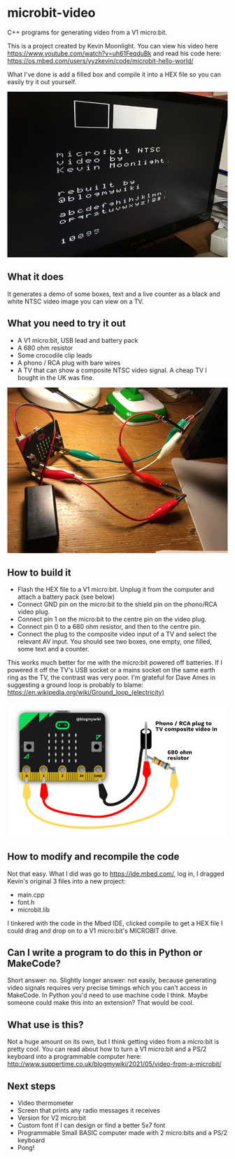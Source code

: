# microbit-video
C++ programs for generating video from a V1 micro:bit.

This is a project created by Kevin Moonlight. You can view his video here https://www.youtube.com/watch?v=uh61FeqduBk and read his code here: https://os.mbed.com/users/yyzkevin/code/microbit-hello-world/

What I've done is add a filled box and compile it into a HEX file so you can easily try it out yourself.

![screenshot](https://raw.githubusercontent.com/blogmywiki/microbit-video/main/images/screenshot.jpg)


## What it does
It generates a demo of some boxes, text and a live counter as a black and white NTSC video image you can view on a TV.

## What you need to try it out
- A V1 micro:bit, USB lead and battery pack
- A 680 ohm resistor
- Some crocodile clip leads
- A phono / RCA plug with bare wires
- A TV that can show a composite NTSC video signal. A cheap TV I bought in the UK was fine.

![wiring photo](https://raw.githubusercontent.com/blogmywiki/microbit-video/main/images/wiring-photo.jpg)

## How to build it
- Flash the HEX file to a V1 micro:bit. Unplug it from the computer and attach a battery pack (see below)
- Connect GND pin on the micro:bit to the shield pin on the phono/RCA video plug.
- Connect pin 1 on the micro:bit to the centre pin on the video plug.
- Connect pin 0 to a 680 ohm resistor, and then to the centre pin.
- Connect the plug to the composite video input of a TV and select the relevant AV input. You should see two boxes, one empty, one filled, some text and a counter.

This works much better for me with the micro:bit powered off batteries. If I powered it off the TV's USB socket or a mains socket on the same earth ring as the TV, the contrast was very poor. I'm grateful for Dave Ames in suggesting a ground loop is probably to blame: https://en.wikipedia.org/wiki/Ground_loop_(electricity)

![wiring diagram](https://raw.githubusercontent.com/blogmywiki/microbit-video/main/images/wiring-diagram-white.png)

## How to modify and recompile the code
Not that easy. What I did was go to https://ide.mbed.com/, log in, I dragged Kevin's original 3 files into a new project:
- main.cpp
- font.h
- microbit.lib

I tinkered with the code in the Mbed IDE, clicked compile to get a HEX file I could drag and drop on to a V1 micro:bit's MICROBIT drive.

## Can I write a program to do this in Python or MakeCode?
Short answer: no.
Slightly longer answer: not easily, because generating video signals requires very precise timings which you can't access in MakeCode. 
In Python you'd need to use machine code I think. Maybe someone could make this into an extension? That would be cool.

## What use is this?
Not a huge amount on its own, but I think getting video from a micro:bit is pretty cool. 
You can read about how to turn a V1 micro:bit and a PS/2 keyboard into a programmable computer here: http://www.suppertime.co.uk/blogmywiki/2021/05/video-from-a-microbit/

## Next steps
- Video thermometer
- Screen that prints any radio messages it receives
- Version for V2 micro:bit
- Custom font if I can design or find a better 5x7 font
- Programmable Small BASIC computer made with 2 micro:bits and a PS/2 keyboard
- Pong!

